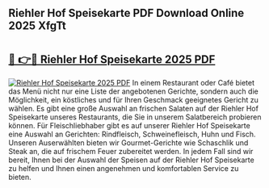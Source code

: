 ## Riehler Hof Speisekarte PDF Download Online 2025 XfgTt

# <h2><a href="http://gcbji8.nevu.top/?p=Riehler+Hof+Speisekarte">🔗 👉🔴 Riehler Hof Speisekarte 2025 PDF</a></h2>

[![Riehler Hof Speisekarte 2025 PDF](https://i.imgur.com/dBaPXMq.png)](http://gcbji8.nevu.top/?p=Riehler+Hof+Speisekarte)
In einem Restaurant oder Café bietet das Menü nicht nur eine Liste der angebotenen Gerichte, sondern auch die Möglichkeit, ein köstliches und für Ihren Geschmack geeignetes Gericht zu wählen. Es gibt eine große Auswahl an frischen Salaten auf der Riehler Hof Speisekarte unseres Restaurants, die Sie in unserem Salatbereich probieren können. Für Fleischliebhaber gibt es auf unserer Riehler Hof Speisekarte eine Auswahl an Gerichten: Rindfleisch, Schweinefleisch, Huhn und Fisch. Unseren Auserwählten bieten wir Gourmet-Gerichte wie Schaschlik und Steak an, die auf frischem Feuer zubereitet werden. In jedem Fall sind wir bereit, Ihnen bei der Auswahl der Speisen auf der Riehler Hof Speisekarte zu helfen und Ihnen einen angenehmen und komfortablen Service zu bieten.
